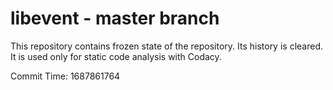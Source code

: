 # libevent - master branch

This repository contains frozen state of the repository.
Its history is cleared. It is used only for static code
analysis with Codacy.

Commit Time: 1687861764